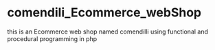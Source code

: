 # comendili_Ecommerce_webShop
this is an Ecommerce web shop named comendilli using functional and procedural programming in php
